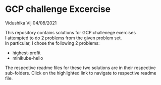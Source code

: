# GCP challenge Excercise 
Vidushika Vij
04/08/2021

This repository contains solutions for GCP challenege exercises   
I attempted to do 2 problems from the given problem set.   
In particular, I chose the following 2 problems:   
- highest-profit
- minikube-hello

The respective readme files for these two solutions are in their respective sub-folders. Click on the highlighted link to navigate to respective readme file.

